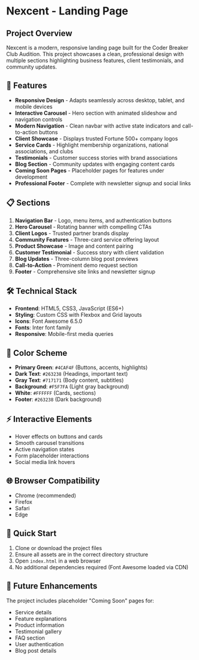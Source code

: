 # Nexcent - Landing Page

## Project Overview
Nexcent is a modern, responsive landing page built for the Coder Breaker Club Audition. This project showcases a clean, professional design with multiple sections highlighting business features, client testimonials, and community updates.

## 🚀 Features

- **Responsive Design** - Adapts seamlessly across desktop, tablet, and mobile devices
- **Interactive Carousel** - Hero section with animated slideshow and navigation controls
- **Modern Navigation** - Clean navbar with active state indicators and call-to-action buttons
- **Client Showcase** - Displays trusted Fortune 500+ company logos
- **Service Cards** - Highlight membership organizations, national associations, and clubs
- **Testimonials** - Customer success stories with brand associations
- **Blog Section** - Community updates with engaging content cards
- **Coming Soon Pages** - Placeholder pages for features under development
- **Professional Footer** - Complete with newsletter signup and social links

## 📋 Sections

1. **Navigation Bar** - Logo, menu items, and authentication buttons
2. **Hero Carousel** - Rotating banner with compelling CTAs
3. **Client Logos** - Trusted partner brands display
4. **Community Features** - Three-card service offering layout
5. **Product Showcase** - Image and content pairing
6. **Customer Testimonial** - Success story with client validation
7. **Blog Updates** - Three-column blog post previews
8. **Call-to-Action** - Prominent demo request section
9. **Footer** - Comprehensive site links and newsletter signup

## 🛠️ Technical Stack

- **Frontend**: HTML5, CSS3, JavaScript (ES6+)
- **Styling**: Custom CSS with Flexbox and Grid layouts
- **Icons**: Font Awesome 6.5.0
- **Fonts**: Inter font family
- **Responsive**: Mobile-first media queries

## 🎨 Color Scheme

- **Primary Green**: `#4CAF4F` (Buttons, accents, highlights)
- **Dark Text**: `#263238` (Headings, important text)
- **Gray Text**: `#717171` (Body content, subtitles)
- **Background**: `#F5F7FA` (Light gray background)
- **White**: `#FFFFFF` (Cards, sections)
- **Footer**: `#263238` (Dark background)

## ⚡ Interactive Elements

- Hover effects on buttons and cards
- Smooth carousel transitions
- Active navigation states
- Form placeholder interactions
- Social media link hovers

## 🌐 Browser Compatibility

- Chrome (recommended)
- Firefox
- Safari
- Edge

## 🚀 Quick Start

1. Clone or download the project files
2. Ensure all assets are in the correct directory structure
3. Open `index.html` in a web browser
4. No additional dependencies required (Font Awesome loaded via CDN)

## 🔮 Future Enhancements

The project includes placeholder "Coming Soon" pages for:
- Service details
- Feature explanations
- Product information
- Testimonial gallery
- FAQ section
- User authentication
- Blog post details



